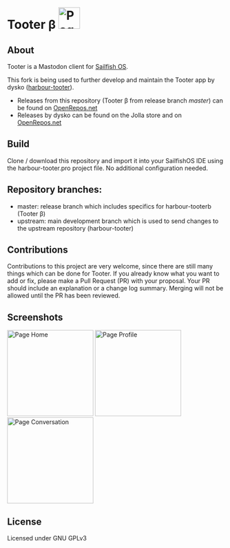 # Tooter β <img width="50" title="Page Home" src="https://openrepos.net/sites/default/files/styles/thumbnail/public/packages/10743/icon-harbour-tooter.png">

## About
Tooter is a Mastodon client for [Sailfish OS](https://sailfishos.org).

This fork is being used to further develop and maintain the Tooter app by dysko ([harbour-tooter](https://github.com/dysk0/harbour-tooter)). 

* Releases from this repository (Tooter β from release branch *master*) can be found on [OpenRepos.net](https://openrepos.net/content/molan/tooter-v)
* Releases by dysko can be found on the Jolla store and on [OpenRepos.net](https://openrepos.net/content/dysko/tooter)

## Build 
Clone / download this repository and import it into your SailfishOS IDE using the harbour-tooter.pro project file. No additional configuration needed. 

## Repository branches:
* master: release branch which includes specifics for harbour-tooterb (Tooter β)
* upstream: main development branch which is used to send changes to the upstream repository (harbour-tooter)

## Contributions
Contributions to this project are very welcome, since there are still many things which can be done for Tooter. If you already know what you want to add or fix, please make a Pull Request (PR) with your proposal. Your PR should include an explanation or a change log summary. Merging will not be allowed until the PR has been reviewed.

## Screenshots
<img width="200" title="Page Home" src="https://telegra.ph/file/710bba46d9f818e0f88ab.png"> <img width="200" title="Page Profile" src="https://telegra.ph/file/c5b504f637c874861eeee.png"> <img width="200" title="Page Conversation" src="https://telegra.ph/file/c9584f8d68c89827c53e5.png"> 

## License
Licensed under GNU GPLv3
